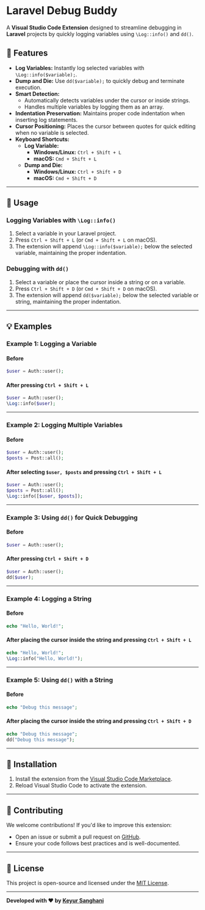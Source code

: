 # Laravel Debug Buddy

A **Visual Studio Code Extension** designed to streamline debugging in **Laravel** projects by quickly logging variables using `\Log::info()` and `dd()`.

## 🚀 Features

- **Log Variables:** Instantly log selected variables with `\Log::info($variable);`.
- **Dump and Die:** Use `dd($variable);` to quickly debug and terminate execution.
- **Smart Detection:**
  - Automatically detects variables under the cursor or inside strings.
  - Handles multiple variables by logging them as an array.
- **Indentation Preservation:** Maintains proper code indentation when inserting log statements.
- **Cursor Positioning:** Places the cursor between quotes for quick editing when no variable is selected.
- **Keyboard Shortcuts:**
  - **Log Variable:** 
    - **Windows/Linux:** `Ctrl + Shift + L`
    - **macOS:** `Cmd + Shift + L`
  - **Dump and Die:**
    - **Windows/Linux:** `Ctrl + Shift + D`
    - **macOS:** `Cmd + Shift + D`

---

## 📌 Usage

### Logging Variables with `\Log::info()`
1. Select a variable in your Laravel project.
2. Press `Ctrl + Shift + L` (or `Cmd + Shift + L` on macOS).
3. The extension will append `\Log::info($variable);` below the selected variable, maintaining the proper indentation.

### Debugging with `dd()`
1. Select a variable or place the cursor inside a string or on a variable.
2. Press `Ctrl + Shift + D` (or `Cmd + Shift + D` on macOS).
3. The extension will append `dd($variable);` below the selected variable or string, maintaining the proper indentation.

---

## 💡 Examples

### Example 1: Logging a Variable
#### Before
```php
$user = Auth::user();
```

#### After pressing `Ctrl + Shift + L`
```php
$user = Auth::user();
\Log::info($user);
```

---

### Example 2: Logging Multiple Variables
#### Before
```php
$user = Auth::user();
$posts = Post::all();
```

#### After selecting `$user, $posts` and pressing `Ctrl + Shift + L`
```php
$user = Auth::user();
$posts = Post::all();
\Log::info([$user, $posts]);
```

---

### Example 3: Using `dd()` for Quick Debugging
#### Before
```php
$user = Auth::user();
```

#### After pressing `Ctrl + Shift + D`
```php
$user = Auth::user();
dd($user);
```

---

### Example 4: Logging a String
#### Before
```php
echo "Hello, World!";
```

#### After placing the cursor inside the string and pressing `Ctrl + Shift + L`
```php
echo "Hello, World!";
\Log::info("Hello, World!");
```

---

### Example 5: Using `dd()` with a String
#### Before
```php
echo "Debug this message";
```

#### After placing the cursor inside the string and pressing `Ctrl + Shift + D`
```php
echo "Debug this message";
dd("Debug this message");
```

---

## 🔧 Installation

1. Install the extension from the [Visual Studio Code Marketplace](https://marketplace.visualstudio.com/items?itemName=KeyurSanghani.laravel-log-helper).
2. Reload Visual Studio Code to activate the extension.

---

## 📢 Contributing

We welcome contributions! If you'd like to improve this extension:

- Open an issue or submit a pull request on [GitHub](https://github.com/Keyur2003/laravel-log-helper.git).
- Ensure your code follows best practices and is well-documented.

---

## 📜 License

This project is open-source and licensed under the [MIT License](LICENSE).

---

**Developed with ❤️ by [Keyur Sanghani](https://github.com/Keyur2003)**
